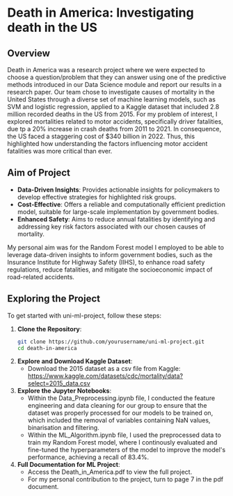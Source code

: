 # Death in America: Investigating death in the US

## Overview

Death in America was a research project where we were expected to choose a question/problem that they can answer using one of the predictive methods introduced in our Data Science module and report our results in a research paper. Our team chose to investigate causes of mortality in the United States through a diverse set of machine learning models, such as SVM and logistic regression, applied to a Kaggle dataset that included 2.8 million recorded deaths in the US from 2015. For my problem of interest, I explored mortalities related to motor accidents, specifically driver fatalities, due tp a 20% increase in crash deaths from 2011 to 2021. In consequence, the US faced a staggering cost of $340 billion in 2022. Thus, this highlighted how understanding the factors influencing motor accident fatalities was more critical than ever.

## Aim of Project

- **Data-Driven Insights**: Provides actionable insights for policymakers to develop effective strategies for highlighted risk groups.
- **Cost-Effective**: Offers a reliable and computationally efficient prediction model, suitable for large-scale implementation by government bodies.
- **Enhanced Safety**: Aims to reduce annual fatalities by identifying and addressing key risk factors associated with our chosen causes of mortality.

My personal aim was for the Random Forest model I employed to be able to leverage data-driven insights to inform government bodies, such as the Insurance Institute for Highway Safety (IIHS), to enhance road safety regulations, reduce fatalities, and mitigate the socioeconomic impact of road-related accidents.

## Exploring the Project

To get started with uni-ml-project, follow these steps:

1. **Clone the Repository**:
   ```bash
   git clone https://github.com/yourusername/uni-ml-project.git
   cd death-in-america
   ```
2. **Explore and Download Kaggle Dataset**:
   - Download the 2015 dataset as a csv file from Kaggle: https://www.kaggle.com/datasets/cdc/mortality/data?select=2015_data.csv
3. **Explore the Jupyter Notebooks**:
   - Within the Data_Preprocessing.ipynb file, I conducted the feature engineering and data cleaning for our group to ensure that the dataset was properly processed for our models to be trained on, which included the removal of variables containing NaN values, binarisation and filtering.
   - Within the ML_Algorithm.ipynb file, I used the preprocessed data to train my Random Forest model, where I continously evaluated and fine-tuned the hyperparameters of the model to improve the model's performance, achieving a recall of 83.4%.
4. **Full Documentation for ML Project**:
   - Access the Death_in_America.pdf to view the full project.
   - For my personal contribution to the project, turn to page 7 in the pdf document.
